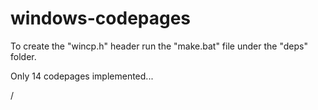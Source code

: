 windows-codepages
=================

To create the "wincp.h" header run the "make.bat" file under the "deps" folder.

Only 14 codepages implemented...

/
